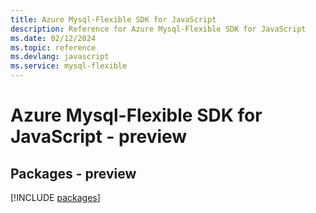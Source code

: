 ```yaml
---
title: Azure Mysql-Flexible SDK for JavaScript
description: Reference for Azure Mysql-Flexible SDK for JavaScript
ms.date: 02/12/2024
ms.topic: reference
ms.devlang: javascript
ms.service: mysql-flexible
---
```

# Azure Mysql-Flexible SDK for JavaScript - preview
## Packages - preview
[!INCLUDE [packages](mysql-flexible-index.md)]